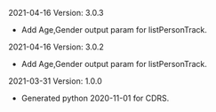 2021-04-16 Version: 3.0.3
- Add Age,Gender output param for listPersonTrack.

2021-04-16 Version: 3.0.2
- Add Age,Gender output param for listPersonTrack.

2021-03-31 Version: 1.0.0
- Generated python 2020-11-01 for CDRS.

